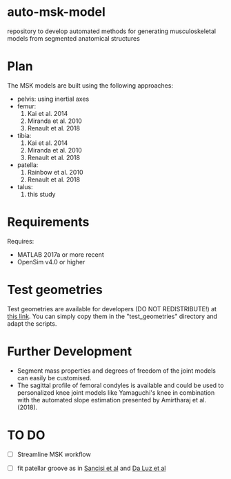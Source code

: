 # auto-msk-model
repository to develop automated methods for generating musculoskeletal models from segmented anatomical structures

# Plan
The MSK models are built using the following approaches:

* pelvis: using inertial axes
* femur:
    1. Kai et al. 2014
    2. Miranda et al. 2010
    3. Renault et al. 2018
* tibia:
    1. Kai et al. 2014
    2. Miranda et al. 2010
    3. Renault et al. 2018
* patella:
    1. Rainbow et al. 2010
    2. Renault et al. 2018
* talus:
    1. this study

# Requirements
Requires:
* MATLAB 2017a or more recent
* OpenSim v4.0 or higher

# Test geometries
Test geometries are available for developers (DO NOT REDISTRIBUTE!) at [this link](https://www.dropbox.com/sh/wk4izo66qxbxp3h/AABAcyxpHkfWy1v5AjJ7QOIYa?dl=0).
You can simply copy them in the "test_geometries" directory and adapt the scripts.

# Further Development
* Segment mass properties and degrees of freedom of the joint models can easily be customised. 
* The sagittal profile of femoral condyles is available and could be used to personalized knee joint models like Yamaguchi's knee in combination with the automated slope estimation presented by Amirtharaj et al. (2018).


# TO DO
- [ ] Streamline MSK workflow
- [ ] fit patellar groove as in [Sancisi et al](https://www.dropbox.com/s/diajesc737ujdsd/SancisiJMR11.pdf?dl=0) and [Da Luz et al](https://www.dropbox.com/s/ah4di27b0hhsrhi/Brito%20da%20Luz-2017-Feasibility%20of%20using%20MRIs%20to.pdf?dl=0)




